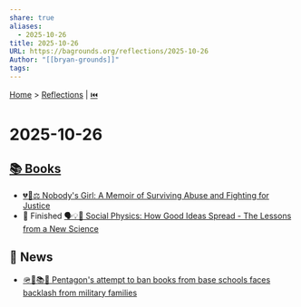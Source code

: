```yaml
---
share: true
aliases:
  - 2025-10-26
title: 2025-10-26
URL: https://bagrounds.org/reflections/2025-10-26
Author: "[[bryan-grounds]]"
tags:
---
```

[Home](../index.md) > [Reflections](./index.md) | [⏮️](./2025-10-25.md)  
# 2025-10-26  
## [📚 Books](../books/index.md)  
- [💔👊⚖️ Nobody's Girl: A Memoir of Surviving Abuse and Fighting for Justice](../books/nobodys-girl-a-memoir-of-surviving-abuse-and-fighting-for-justice.md)  
- 🏁 Finished [🗣️💡🦠 Social Physics: How Good Ideas Spread - The Lessons from a New Science](../books/social-physics.md)  
  
## 📰 News  
- [🪖🚫📚😠 Pentagon's attempt to ban books from base schools faces backlash from military families](../videos/pentagons-attempt-to-ban-books-from-base-schools-faces-backlash-from-military-families.md)